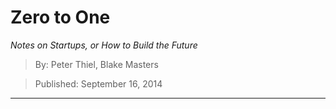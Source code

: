 # Zero to One
*Notes on Startups, or How to Build the Future*

> By: Peter Thiel, Blake Masters

> Published: September 16, 2014

---